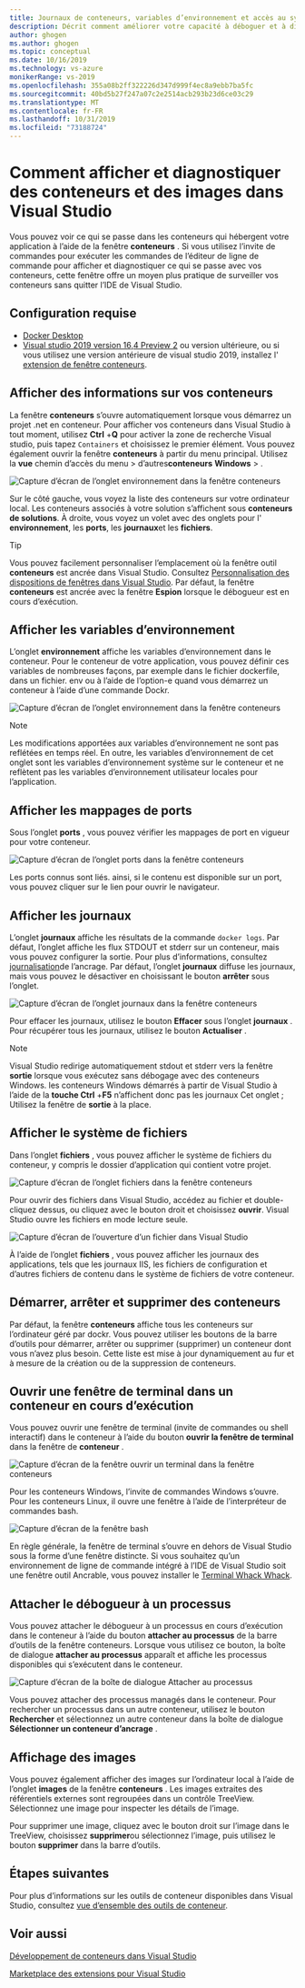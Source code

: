 ```yaml
---
title: Journaux de conteneurs, variables d’environnement et accès au système de fichiers de l’ancrage
description: Décrit comment améliorer votre capacité à déboguer et à diagnostiquer vos applications basées sur des conteneurs dans Visual Studio à l’aide d’une fenêtre outil pour voir ce qui se passe dans les conteneurs qui hébergent votre application.
author: ghogen
ms.author: ghogen
ms.topic: conceptual
ms.date: 10/16/2019
ms.technology: vs-azure
monikerRange: vs-2019
ms.openlocfilehash: 355a08b2ff322226d347d999f4ec8a9ebb7ba5fc
ms.sourcegitcommit: 40bd5b27f247a07c2e2514acb293b23d6ce03c29
ms.translationtype: MT
ms.contentlocale: fr-FR
ms.lasthandoff: 10/31/2019
ms.locfileid: "73188724"
---
```

# <a name="how-to-view-and-diagnose-containers-and-images-in-visual-studio"></a>Comment afficher et diagnostiquer des conteneurs et des images dans Visual Studio

Vous pouvez voir ce qui se passe dans les conteneurs qui hébergent votre application à l’aide de la fenêtre **conteneurs** . Si vous utilisez l’invite de commandes pour exécuter les commandes de l’éditeur de ligne de commande pour afficher et diagnostiquer ce qui se passe avec vos conteneurs, cette fenêtre offre un moyen plus pratique de surveiller vos conteneurs sans quitter l’IDE de Visual Studio.

## <a name="prerequisites"></a>Configuration requise

- [Docker Desktop](https://hub.docker.com/editions/community/docker-ce-desktop-windows)
- [Visual studio 2019 version 16,4 Preview 2](https://visualstudio.microsoft.com/downloads) ou version ultérieure, ou si vous utilisez une version antérieure de visual studio 2019, installez l' [extension de fenêtre conteneurs](https://aka.ms/vscontainerspreview).

## <a name="view-information-about-your-containers"></a>Afficher des informations sur vos conteneurs

La fenêtre **conteneurs** s’ouvre automatiquement lorsque vous démarrez un projet .net en conteneur. Pour afficher vos conteneurs dans Visual Studio à tout moment, utilisez **Ctrl** +**Q** pour activer la zone de recherche Visual studio, puis tapez `Containers` et choisissez le premier élément. Vous pouvez également ouvrir la fenêtre **conteneurs** à partir du menu principal. Utilisez la **vue** chemin d’accès du menu  >  d’autres**conteneurs** **Windows**  > .  

![Capture d’écran de l’onglet environnement dans la fenêtre conteneurs](media/view-and-diagnose-containers/container-window.png)

Sur le côté gauche, vous voyez la liste des conteneurs sur votre ordinateur local. Les conteneurs associés à votre solution s’affichent sous **conteneurs de solutions**. À droite, vous voyez un volet avec des onglets pour l' **environnement**, les **ports**, les **journaux**et les **fichiers**.

> [!TIP]
> Vous pouvez facilement personnaliser l’emplacement où la fenêtre outil **conteneurs** est ancrée dans Visual Studio. Consultez [Personnalisation des dispositions de fenêtres dans Visual Studio](../ide/customizing-window-layouts-in-visual-studio.md). Par défaut, la fenêtre **conteneurs** est ancrée avec la fenêtre **Espion** lorsque le débogueur est en cours d’exécution.

## <a name="view-environment-variables"></a>Afficher les variables d’environnement

L’onglet **environnement** affiche les variables d’environnement dans le conteneur. Pour le conteneur de votre application, vous pouvez définir ces variables de nombreuses façons, par exemple dans le fichier dockerfile, dans un fichier. env ou à l’aide de l’option-e quand vous démarrez un conteneur à l’aide d’une commande Dockr.

![Capture d’écran de l’onglet environnement dans la fenêtre conteneurs](media/view-and-diagnose-containers/containers-environment-vars.png)

> [!NOTE]
> Les modifications apportées aux variables d’environnement ne sont pas reflétées en temps réel. En outre, les variables d’environnement de cet onglet sont les variables d’environnement système sur le conteneur et ne reflètent pas les variables d’environnement utilisateur locales pour l’application.

## <a name="view-port-mappings"></a>Afficher les mappages de ports

Sous l’onglet **ports** , vous pouvez vérifier les mappages de port en vigueur pour votre conteneur.

![Capture d’écran de l’onglet ports dans la fenêtre conteneurs](media/view-and-diagnose-containers/containers-ports.png)

Les ports connus sont liés. ainsi, si le contenu est disponible sur un port, vous pouvez cliquer sur le lien pour ouvrir le navigateur.

## <a name="view-logs"></a>Afficher les journaux

L’onglet **journaux** affiche les résultats de la commande `docker logs`. Par défaut, l’onglet affiche les flux STDOUT et stderr sur un conteneur, mais vous pouvez configurer la sortie. Pour plus d’informations, consultez [journalisation](https://docs.docker.com/config/containers/logging/)de l’ancrage.  Par défaut, l’onglet **journaux** diffuse les journaux, mais vous pouvez le désactiver en choisissant le bouton **arrêter** sous l’onglet.

![Capture d’écran de l’onglet journaux dans la fenêtre conteneurs](media/view-and-diagnose-containers/containers-logs.png)

Pour effacer les journaux, utilisez le bouton **Effacer** sous l’onglet **journaux** .  Pour récupérer tous les journaux, utilisez le bouton **Actualiser** .

> [!NOTE]
> Visual Studio redirige automatiquement stdout et stderr vers la fenêtre **sortie** lorsque vous exécutez sans débogage avec des conteneurs Windows. les conteneurs Windows démarrés à partir de Visual Studio à l’aide de la **touche Ctrl** +**F5** n’affichent donc pas les journaux Cet onglet ; Utilisez la fenêtre de **sortie** à la place.

## <a name="view-the-filesystem"></a>Afficher le système de fichiers

Dans l’onglet **fichiers** , vous pouvez afficher le système de fichiers du conteneur, y compris le dossier d’application qui contient votre projet.

![Capture d’écran de l’onglet fichiers dans la fenêtre conteneurs](media/view-and-diagnose-containers/container-filesystem.png)

Pour ouvrir des fichiers dans Visual Studio, accédez au fichier et double-cliquez dessus, ou cliquez avec le bouton droit et choisissez **ouvrir**. Visual Studio ouvre les fichiers en mode lecture seule.

![Capture d’écran de l’ouverture d’un fichier dans Visual Studio](media/view-and-diagnose-containers/container-file-open.png)

À l’aide de l’onglet **fichiers** , vous pouvez afficher les journaux des applications, tels que les journaux IIS, les fichiers de configuration et d’autres fichiers de contenu dans le système de fichiers de votre conteneur.

## <a name="start-stop-and-remove-containers"></a>Démarrer, arrêter et supprimer des conteneurs

Par défaut, la fenêtre **conteneurs** affiche tous les conteneurs sur l’ordinateur géré par dockr. Vous pouvez utiliser les boutons de la barre d’outils pour démarrer, arrêter ou supprimer (supprimer) un conteneur dont vous n’avez plus besoin.  Cette liste est mise à jour dynamiquement au fur et à mesure de la création ou de la suppression de conteneurs.

## <a name="open-a-terminal-window-in-a-running-container"></a>Ouvrir une fenêtre de terminal dans un conteneur en cours d’exécution

Vous pouvez ouvrir une fenêtre de terminal (invite de commandes ou shell interactif) dans le conteneur à l’aide du bouton **ouvrir la fenêtre de terminal** dans la fenêtre de **conteneur** .

![Capture d’écran de la fenêtre ouvrir un terminal dans la fenêtre conteneurs](media/view-and-diagnose-containers/containers-open-terminal-window.png)

Pour les conteneurs Windows, l’invite de commandes Windows s’ouvre. Pour les conteneurs Linux, il ouvre une fenêtre à l’aide de l’interpréteur de commandes bash.

![Capture d’écran de la fenêtre bash](media/view-and-diagnose-containers/container-bash-window.png)

En règle générale, la fenêtre de terminal s’ouvre en dehors de Visual Studio sous la forme d’une fenêtre distincte. Si vous souhaitez qu’un environnement de ligne de commande intégré à l’IDE de Visual Studio soit une fenêtre outil Ancrable, vous pouvez installer le [Terminal Whack Whack](https://marketplace.visualstudio.com/items?itemName=DanielGriffen.WhackWhackTerminal).

## <a name="attach-the-debugger-to-a-process"></a>Attacher le débogueur à un processus

Vous pouvez attacher le débogueur à un processus en cours d’exécution dans le conteneur à l’aide du bouton **attacher au processus** de la barre d’outils de la fenêtre conteneurs. Lorsque vous utilisez ce bouton, la boîte de dialogue **attacher au processus** apparaît et affiche les processus disponibles qui s’exécutent dans le conteneur.  

![Capture d’écran de la boîte de dialogue Attacher au processus](media/view-and-diagnose-containers/containers-attach-to-process.jpg)

Vous pouvez attacher des processus managés dans le conteneur. Pour rechercher un processus dans un autre conteneur, utilisez le bouton **Rechercher** et sélectionnez un autre conteneur dans la boîte de dialogue **Sélectionner un conteneur d’ancrage** .

## <a name="viewing-images"></a>Affichage des images

Vous pouvez également afficher des images sur l’ordinateur local à l’aide de l’onglet **images** de la fenêtre **conteneurs** . Les images extraites des référentiels externes sont regroupées dans un contrôle TreeView. Sélectionnez une image pour inspecter les détails de l’image.

Pour supprimer une image, cliquez avec le bouton droit sur l’image dans le TreeView, choisissez **supprimer**ou sélectionnez l’image, puis utilisez le bouton **supprimer** dans la barre d’outils.

## <a name="next-steps"></a>Étapes suivantes

Pour plus d’informations sur les outils de conteneur disponibles dans Visual Studio, consultez [vue d’ensemble des outils de conteneur](overview.md).

## <a name="see-also"></a>Voir aussi

[Développement de conteneurs dans Visual Studio](/visualstudio/containers)

[Marketplace des extensions pour Visual Studio](https://marketplace.visualstudio.com/)
